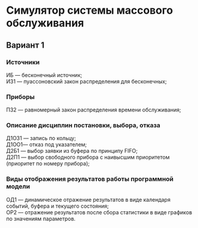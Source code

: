 # Симулятор системы массового обслуживания
## Вариант 1
### Источники
ИБ — бесконечный источник;<br/>
ИЗ1 — пуассоновский закон распределения для бесконечных;
### Приборы
ПЗ2 — равномерный закон распределения времени обслуживания;
### Описание дисциплин постановки, выбора, отказа
Д1ОЗ1 — запись по кольцу;<br/>
Д1ОО1— отказ под указателем;<br/>
Д2Б1 — выбор заявки из буфера по принципу FIFO;<br/>
Д2П1 — выбор свободного прибора с наивысшим приоритетом (приоритет по номеру прибора);
### Виды отображения результатов работы программной модели
ОД1 — динамическое отражение результатов в виде календаря событий, буфера и текущего состояния;<br/>
ОР2 — отражение результатов после сбора статистики в виде графиков по значениям параметров.
